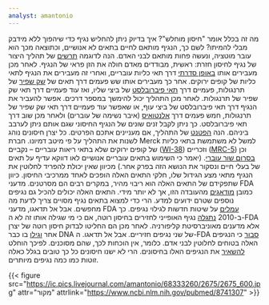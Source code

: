 ```yaml
---
analyst: amantonio
---
```


מה זה בכלל אומר "חיסון מוחלש"? איך בדיוק ניתן להחליש נגיף כדי שיהפוך ללא מידבק מבלי להמיתו? לשם כך, הנגיף מותאם לחיים בתאים לא אנושיים, וכתוצאה מכך הוא עובר מוטציה, ונעשה פחות מותאם לבני האדם.
הנה לדוגמה [תרשים](https://www.ncbi.nlm.nih.gov/pubmed/8741307) של תהליך היצור של נגיף לחיסון חזרת:
ראשית, מבודדים מאדם חולה את הזן פראי של הנגיף. לאחר מכן מעבירים אותו [באופן סדרתי](https://en.wikipedia.org/wiki/Serial_passage) דרך תאי כליות עובריים, ואחרי זה מעבירים את הנגיף לתאי כליות של קופים ירוקים. אחר כך מעבירים אותו שש פעמים דרך תאים של [שק שפיר](https://en.wikipedia.org/wiki/Amniotic_sac) של תרנגולות, פעמיים דרך [תאי פיברובלסט](https://he.wikipedia.org/wiki/פיברובלסט) של ביצי שליו, ואז עוד פעמיים דרך תאי שק שפיר של תרנגולות.
לאחר מכן התהליך יכול להימשך במספר דרכים. אפשר להעביר את הנגיף דרך תאי פיברובלסט של ביצי עוף, או שאפשר עוד פעמיים דרך תאי שק שפיר של תרנגולות, חמש פעמים דרך [אלנטואיס](https://en.wikipedia.org/wiki/Allantois) (איבר נשימה של עוברים) ולאחר מכן שוב דרך תאי פיברובלסט. כך ניתן לקבל זנים שונים של הנגיף החיסוני שגם אותם ניתן לערבב ביניהם. הנה [הפטנט](https://www.google.com/patents/US4324861) של התהליך, אם מעניינים אתכם הפרטים.
כל יצרן חיסונים נוהג לשנות את התהליך על פי מיטב דמיונו. חברת Merck למשל לא משתמשת בתאי כליות של קופים ירוקים שלא בתאי ריאות עובריים – נקביים ([WI-38](https://en.wikipedia.org/wiki/WI-38)) וזכריים ([MRC-5](https://en.wikipedia.org/wiki/MRC-5)) וכן [בסרום שור עוברי](https://en.wikipedia.org/wiki/Fetal_bovine_serum). (יאמר כי השימוש בתאים עובריים אנושיים לאו דווקא עדיף על תאים של בעלי חיים ונסקור את הנושא הזה בפרק אחר.)
מכיוון שאין יכולת להפריד לחלוטין את הנגיף מתאי מצע הגידול שלו, חלקי התאים האלה הופכים לאחד ממרכיבי החיסון. כיוון שתפקידם של התאים האלה הוא ריבוי מהיר, במקרים רבים הם מסרטנים. מדעני FDA כמובן [מודאגים](https://www.scribd.com/doc/246682536/FDA-Meeting-Human-Tumors-for-Vaccine-Manufacture) מהעובדה הזו, אך לא יותר מידי.
התאים האלה יכולים להכיל גם נגיפים נוספים שטרם ידועים למדע. הרי כדי למצוא בתאים נגיף מסויים צריך לדעת מה מחפשים. אבל אל תדאגו, מדעני FDA [עמלים](https://www.fda.gov/biologicsbloodvaccines/scienceresearch/biologicsresearchareas/ucm127327.htm) על שיטות חדשות לגילוי נגיפים. כך ב-2010 [נתגלה](https://www.ncbi.nlm.nih.gov/pmc/articles/PMC2876658/) נגיף האופייני לחזירים בחיסון רוטה, אם כי מי שגילה אותו זה לא ה-FDA אלא מדענים מאוניברסיטת קליפורניה. לאחר מכן הם החליטו לבדוק חיסון רוטה של יצרן אחר [וגילו](http://www.who.int/entity/immunization_standards/vaccine_quality/PCV1_Q_and_As_rotavirus_vaccines_3Jun10.pdf) בו כבר DNA של שני נגיפים חזיריים. אבל אל תדאגו. ה-FDA [סבור](https://www.fda.gov/NewsEvents/PublicHealthFocus/ucm205585.htm) כי הנגיפים האלה בטוחים לחלוטין לבני אדם. כלומר, אין הוכחות לכך, שהם מסוכנים. לפיכך הוחלט [להשאיר](https://www.cdc.gov/vaccines/pubs/pinkbook/downloads/appendices/B/excipient-table-2.pdf) את הנגיפים האלו בחיסונים. הרי לא ישנו חיסונים כל כך טובים בגלל כאלה זוטות כמו כמה נגיפים מיותרים.

{{< figure src="https://ic.pics.livejournal.com/amantonio/68333260/2675/2675_600.jpg" attr="מקור" attrlink="https://www.ncbi.nlm.nih.gov/pubmed/8741307" >}}
